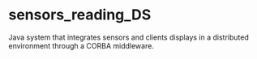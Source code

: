sensors_reading_DS
==================

Java system that integrates sensors and clients displays in a distributed environment through a CORBA middleware.
